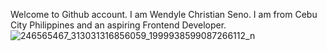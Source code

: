 Welcome to Github account. I am Wendyle Christian Seno. I am from Cebu City Philippines and an aspiring Frontend Developer.![246565467_313031316856059_1999938599087266112_n](https://github.com/Wendyle18/Welcome/assets/106366417/2495e540-0cf1-45fa-b730-d7eaf87c7bc6)
